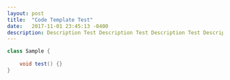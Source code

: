 ```yaml
---
layout: post
title:  "Code Template Test"
date:   2017-11-01 23:45:13 -0400
description: Description Test Description Test Description Test Description Test Description Test Description Test Description Test
---
```



```java
class Sample {
    
    void test() {}
} 
```